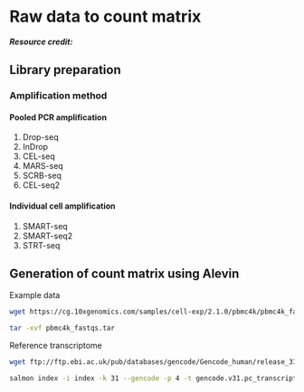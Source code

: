 # Raw data to count matrix 
_**Resource credit:**_
## Library preparation
### Amplification method
#### Pooled PCR amplification
1. Drop-seq
2. InDrop
3. CEL-seq
4. MARS-seq
5. SCRB-seq
6. CEL-seq2
#### Individual cell amplification
1. SMART-seq
2. SMART-seq2
3. STRT-seq
## Generation of count matrix using Alevin
Example data
```bash
wget https://cg.10xgenomics.com/samples/cell-exp/2.1.0/pbmc4k/pbmc4k_fastqs.tar

tar -xvf pbmc4k_fastqs.tar
```

Reference transcriptome
```bash
wget ftp://ftp.ebi.ac.uk/pub/databases/gencode/Gencode_human/release_31/gencode.v31.pc_transcripts.fa.gz

salmon index -i index -k 31 --gencode -p 4 -t gencode.v31.pc_transcripts.fa.gz

```



